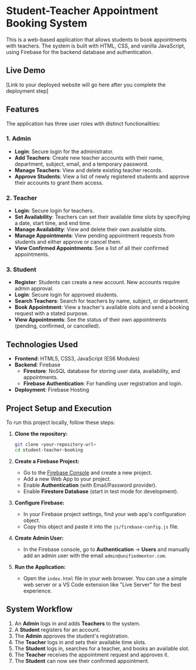 # Student-Teacher Appointment Booking System

This is a web-based application that allows students to book appointments with teachers. The system is built with HTML, CSS, and vanilla JavaScript, using Firebase for the backend database and authentication.

## Live Demo

[Link to your deployed website will go here after you complete the deployment step]

## Features

The application has three user roles with distinct functionalities:

### 1. Admin
- **Login**: Secure login for the administrator.
- **Add Teachers**: Create new teacher accounts with their name, department, subject, email, and a temporary password.
- **Manage Teachers**: View and delete existing teacher records.
- **Approve Students**: View a list of newly registered students and approve their accounts to grant them access.

### 2. Teacher
- **Login**: Secure login for teachers.
- **Set Availability**: Teachers can set their available time slots by specifying a date, start time, and end time.
- **Manage Availability**: View and delete their own available slots.
- **Manage Appointments**: View pending appointment requests from students and either approve or cancel them.
- **View Confirmed Appointments**: See a list of all their confirmed appointments.

### 3. Student
- **Register**: Students can create a new account. New accounts require admin approval.
- **Login**: Secure login for approved students.
- **Search Teachers**: Search for teachers by name, subject, or department.
- **Book Appointment**: View a teacher's available slots and send a booking request with a stated purpose.
- **View Appointments**: See the status of their own appointments (pending, confirmed, or cancelled).

## Technologies Used

- **Frontend**: HTML5, CSS3, JavaScript (ES6 Modules)
- **Backend**: Firebase
  - **Firestore**: NoSQL database for storing user data, availability, and appointments.
  - **Firebase Authentication**: For handling user registration and login.
- **Deployment**: Firebase Hosting

## Project Setup and Execution

To run this project locally, follow these steps:

1.  **Clone the repository:**
    ```bash
    git clone <your-repository-url>
    cd student-teacher-booking
    ```

2.  **Create a Firebase Project:**
    - Go to the [Firebase Console](https://console.firebase.google.com/) and create a new project.
    - Add a new Web App to your project.
    - Enable **Authentication** (with Email/Password provider).
    - Enable **Firestore Database** (start in test mode for development).

3.  **Configure Firebase:**
    - In your Firebase project settings, find your web app's configuration object.
    - Copy this object and paste it into the `js/firebase-config.js` file.

4.  **Create Admin User:**
    - In the Firebase console, go to **Authentication** -> **Users** and manually add an admin user with the email `admin@unifiedmentor.com`.

5.  **Run the Application:**
    - Open the `index.html` file in your web browser. You can use a simple web server or a VS Code extension like "Live Server" for the best experience.

## System Workflow

1.  An **Admin** logs in and adds **Teachers** to the system.
2.  A **Student** registers for an account.
3.  The **Admin** approves the student's registration.
4.  The **Teacher** logs in and sets their available time slots.
5.  The **Student** logs in, searches for a teacher, and books an available slot.
6.  The **Teacher** receives the appointment request and approves it.
7.  The **Student** can now see their confirmed appointment.
